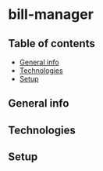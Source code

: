 # bill-manager
## Table of contents
* [General info](#general-info)
* [Technologies](#technologies)
* [Setup](#setup)

## General info

## Technologies

## Setup
